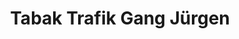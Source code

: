 ---
title: "Tabak Trafik Gang Jürgen"
url: /wiener-neudorf/tabak-trafik-gang-juergen/
shop: Kiosk
---